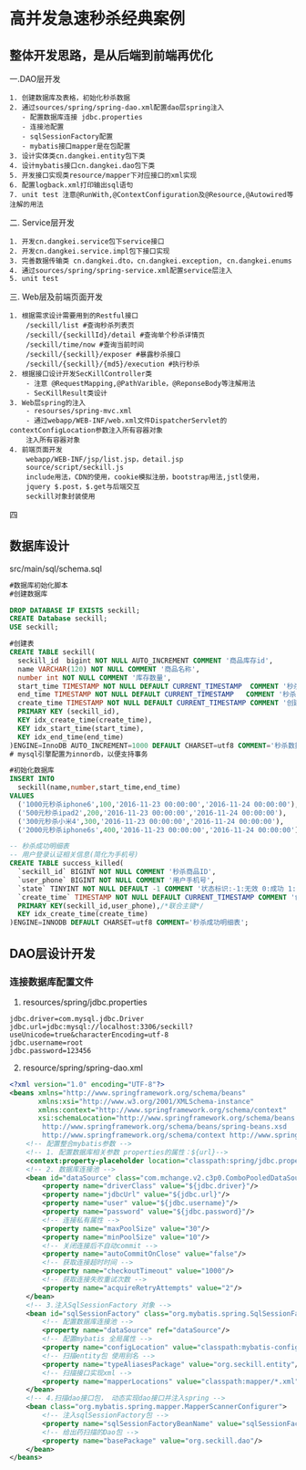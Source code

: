 # 高并发急速秒杀经典案例
## 整体开发思路，是从后端到前端再优化
一.DAO层开发

    1. 创建数据库及表格，初始化秒杀数据
    2. 通过sources/spring/spring-dao.xml配置dao层spring注入
       - 配置数据库连接 jdbc.properties
       - 连接池配置
       - sqlSessionFactory配置
       - mybatis接口mapper是在包配置
    3. 设计实体类cn.dangkei.entity包下类
    4. 设计mybatis接口cn.dangkei.dao包下类
    5. 开发接口实现类resource/mapper下对应接口的xml实现
    6. 配置logback.xml打印输出sql语句
    7. unit test 注意@RunWith,@ContextConfiguration及@Resource,@Autowired等注解的用法

二. Service层开发

    1. 开发cn.dangkei.service包下service接口
    2. 开发cn.dangkei.service.impl包下接口实现
    3. 完善数据传输类 cn.dangkei.dto，cn.dangkei.exception, cn.dangkei.enums
    4. 通过sources/spring/spring-service.xml配置service层注入
    5. unit test

三. Web层及前端页面开发

    1. 根据需求设计需要用到的Restful接口
        /seckill/list #查询秒杀列表页
        /seckill/{seckillId}/detail #查询单个秒杀详情页
        /seckill/time/now #查询当前时间
        /seckill/{seckill}/exposer #暴露秒杀接口
        /seckill/{seckill}/{md5}/execution #执行秒杀
    2. 根据接口设计开发SecKillController类
        - 注意 @RequestMapping,@PathVarible，@ReponseBody等注解用法
        - SecKillResult类设计
    3. Web层spring的注入
        - resourses/spring-mvc.xml
        - 通过webapp/WEB-INF/web.xml文件DispatcherServlet的contextConfigLocation参数注入所有容器对象
        注入所有容器对象    
    4. 前端页面开发
        webapp/WEB-INF/jsp/list.jsp，detail.jsp 
        source/script/seckill.js
        include用法，CDN的使用，cookie模拟注册，bootstrap用法,jstl使用，
        jquery $.post，$.get与后端交互
        seckill对象封装使用
四
 
## 数据库设计
src/main/sql/schema.sql
```sql
#数据库初始化脚本
#创建数据库

DROP DATABASE IF EXISTS seckill;
CREATE Database seckill;
USE seckill;

#创建表
CREATE TABLE seckill(
  seckill_id  bigint NOT NULL AUTO_INCREMENT COMMENT '商品库存id',
  name VARCHAR(120) NOT NULL COMMENT '商品名称',
  number int NOT NULL COMMENT '库存数量',
  start_time TIMESTAMP NOT NULL DEFAULT CURRENT_TIMESTAMP  COMMENT '秒杀开始时间',
  end_time TIMESTAMP NOT NULL DEFAULT CURRENT_TIMESTAMP   COMMENT '秒杀结束时间',
  create_time TIMESTAMP NOT NULL DEFAULT CURRENT_TIMESTAMP COMMENT '创建时间',
  PRIMARY KEY (seckill_id),
  KEY idx_create_time(create_time),
  KEY idx_start_time(start_time),
  KEY idx_end_time(end_time)
)ENGINE=InnoDB AUTO_INCREMENT=1000 DEFAULT CHARSET=utf8 COMMENT='秒杀数据库';
# mysql引擎配置为innordb，以便支持事务

#初始化数据库
INSERT INTO
  seckill(name,number,start_time,end_time)
VALUES
  ('1000元秒杀iphone6',100,'2016-11-23 00:00:00','2016-11-24 00:00:00'),
  ('500元秒杀ipad2',200,'2016-11-23 00:00:00','2016-11-24 00:00:00'),
  ('300元秒杀小米4',300,'2016-11-23 00:00:00','2016-11-24 00:00:00'),
  ('2000元秒杀iphone6s',400,'2016-11-23 00:00:00','2016-11-24 00:00:00');

-- 秒杀成功明细表
-- 用户登录认证相关信息(简化为手机号)
CREATE TABLE success_killed(
  `seckill_id` BIGINT NOT NULL COMMENT '秒杀商品ID',
  `user_phone` BIGINT NOT NULL COMMENT '用户手机号',
  `state` TINYINT NOT NULL DEFAULT -1 COMMENT '状态标识:-1:无效 0:成功 1:已付款 2:已发货',
  `create_time` TIMESTAMP NOT NULL DEFAULT CURRENT_TIMESTAMP COMMENT '创建时间',
  PRIMARY KEY(seckill_id,user_phone),/*联合主键*/
  KEY idx_create_time(create_time)
)ENGINE=INNODB DEFAULT CHARSET=utf8 COMMENT='秒杀成功明细表';
```

## DAO层设计开发
### 连接数据库配置文件
1. resources/spring/jdbc.properties
```properties
jdbc.driver=com.mysql.jdbc.Driver
jdbc.url=jdbc:mysql://localhost:3306/seckill?useUnicode=true&characterEncoding=utf-8
jdbc.username=root
jdbc.password=123456
```
2. resource/spring/spring-dao.xml
```xml
<?xml version="1.0" encoding="UTF-8"?>
<beans xmlns="http://www.springframework.org/schema/beans"
	   xmlns:xsi="http://www.w3.org/2001/XMLSchema-instance"
	   xmlns:context="http://www.springframework.org/schema/context"
	   xsi:schemaLocation="http://www.springframework.org/schema/beans
        http://www.springframework.org/schema/beans/spring-beans.xsd
        http://www.springframework.org/schema/context http://www.springframework.org/schema/context/spring-context.xsd">
    <!-- 配置整合mybatis参数 -->
    <!-- 1. 配置数据库相关参数 properties的属性：${url}-->
    <context:property-placeholder location="classpath:spring/jdbc.properties"/>
	<!-- 2. 数据库连接池 -->
	<bean id="dataSource" class="com.mchange.v2.c3p0.ComboPooledDataSource">
		<property name="driverClass" value="${jdbc.driver}"/>
		<property name="jdbcUrl" value="${jdbc.url}"/>
		<property name="user" value="${jdbc.username}"/>
		<property name="password" value="${jdbc.password}"/>
		<!-- 连接私有属性 -->
		<property name="maxPoolSize" value="30"/>
		<property name="minPoolSize" value="10"/>
		<!-- 关闭连接后不自动commit -->
		<property name="autoCommitOnClose" value="false"/>
		<!-- 获取连接超时时间 -->
		<property name="checkoutTimeout" value="1000"/>
		<!-- 获取连接失败重试次数 -->
		<property name="acquireRetryAttempts" value="2"/>
	</bean>
	<!-- 3.注入SqlSessionFactory 对象 -->
	<bean id="sqlSessionFactory" class="org.mybatis.spring.SqlSessionFactoryBean">
		<!-- 配置数据库连接池 -->
		<property name="dataSource" ref="dataSource"/>
		<!-- 配置mybatis 全局属性 -->
		<property name="configLocation" value="classpath:mybatis-config.xml"/>
		<!-- 扫描entity包 使用别名 -->
		<property name="typeAliasesPackage" value="org.seckill.entity"/>
		<!-- 扫描接口实现xml -->
		<property name="mapperLocations" value="classpath:mapper/*.xml"/>
	</bean>
	<!-- 4.扫描dao接口包， 动态实现dao接口并注入spring -->
	<bean class="org.mybatis.spring.mapper.MapperScannerConfigurer">
		<!-- 注入sqlSessionFactory包 -->
		<property name="sqlSessionFactoryBeanName" value="sqlSessionFactory"/>
		<!-- 给出药扫描的Dao包 -->
		<property name="basePackage" value="org.seckill.dao"/>
	</bean>
</beans>
```




